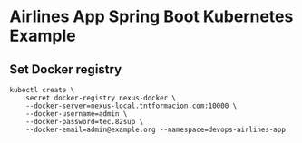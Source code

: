 # Airlines App Spring Boot Kubernetes Example

## Set Docker registry

```
kubectl create \
    secret docker-registry nexus-docker \
    --docker-server=nexus-local.tntformacion.com:10000 \
    --docker-username=admin \
    --docker-password=tec.82sup \
    --docker-email=admin@example.org --namespace=devops-airlines-app
```